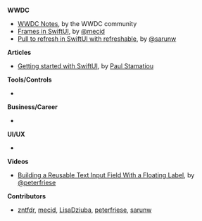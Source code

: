 **WWDC**

* [WWDC Notes](https://wwdcnotes.com/), by the WWDC community
* [Frames in SwiftUI](https://swiftwithmajid.com/2021/06/02/frames-in-swiftui/), by [@mecid](https://twitter.com/mecid)
* [Pull to refresh in SwiftUI with refreshable](https://sarunw.com/posts/pull-to-refresh-in-swiftui/), by [@sarunw](https://twitter.com/sarunw)

**Articles**

* [Getting started with SwiftUI](https://paulstamatiou.com/getting-started-with-swiftui/), by [Paul Stamatiou](https://twitter.com/Stammy)

**Tools/Controls**

* 

**Business/Career**

* 

**UI/UX**

* 

**Videos**

* [Building a Reusable Text Input Field With a Floating Label](https://youtu.be/Sg0rfYL3utI), by [@peterfriese](https://twitter.com/peterfriese)

**Contributors**

* [zntfdr](https://github.com/zntfdr), [mecid](https://github.com/mecid), [LisaDziuba](https://github.com/LisaDziuba), [peterfriese](https://twitter.com/peterfriese), [sarunw](https://github.com/sarunw)
